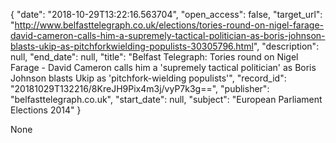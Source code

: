 {
  "date": "2018-10-29T13:22:16.563704", 
  "open_access": false, 
  "target_url": "http://www.belfasttelegraph.co.uk/elections/tories-round-on-nigel-farage-david-cameron-calls-him-a-supremely-tactical-politician-as-boris-johnson-blasts-ukip-as-pitchforkwielding-populists-30305796.html", 
  "description": null, 
  "end_date": null, 
  "title": "Belfast Telegraph: Tories round on Nigel Farage - David Cameron calls him a 'supremely tactical politician' as Boris Johnson blasts Ukip as 'pitchfork-wielding populists'", 
  "record_id": "20181029T132216/8KreJH9Pix4m3j/vyP7k3g==", 
  "publisher": "belfasttelegraph.co.uk", 
  "start_date": null, 
  "subject": "European Parliament Elections 2014"
}

None